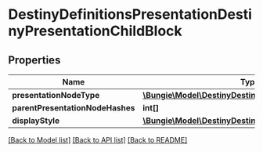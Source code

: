 # DestinyDefinitionsPresentationDestinyPresentationChildBlock

## Properties
Name | Type | Description | Notes
------------ | ------------- | ------------- | -------------
**presentationNodeType** | [**\Bungie\Model\DestinyDestinyPresentationNodeType**](DestinyDestinyPresentationNodeType.md) |  | [optional] 
**parentPresentationNodeHashes** | **int[]** |  | [optional] 
**displayStyle** | [**\Bungie\Model\DestinyDestinyPresentationDisplayStyle**](DestinyDestinyPresentationDisplayStyle.md) |  | [optional] 

[[Back to Model list]](../README.md#documentation-for-models) [[Back to API list]](../README.md#documentation-for-api-endpoints) [[Back to README]](../README.md)


